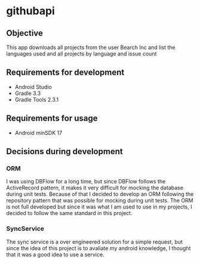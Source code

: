# githubapi

## Objective

This app downloads all projects from the user Bearch Inc and list the languages used and all projects by language and issue count

## Requirements for development

* Android Studio
* Gradle 3.3
* Gradle Tools 2.3.1

## Requirements for usage

* Android minSDK 17

## Decisions during development

### ORM

I was using DBFlow for a long time, but since DBFlow follows the ActiveRecord pattern, it makes it very difficult for mocking the database during unit tests.
Because of that I decided to develop an ORM following the repository pattern that was possible for mocking during unit tests.
The ORM is not full developed but since it was what I am used to use in my projects, I decided to follow the same standard in this project.

### SyncService

The sync service is a over engineered solution for a simple request, but since the idea of this project is to avaliate my android knowledge, I thought that it was a good idea to use a service.
